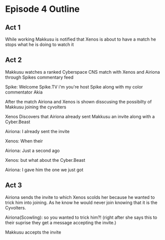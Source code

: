 # Episode 4 Outline
## Act 1
While working Makkusu is notified that Xenos is about to have a match he stops what he is doing to watch it
## Act 2
Makkusu watches a ranked Cyberspace CNS match with Xenos and Airiona through Spikes commentary feed 

Spike: Welcome Spike.TV i'm you're host Spike along with my color commentator Akia

After the match Airiona and Xenos is shown disscusing the possibilty of Makkusu joining the cyvolters

Xenos Discovers that Airiona already sent Makkusu an invite along with a Cyber.Beast

Airiona: I already sent the invite

Xenos: When their 

Airiona: Just a second ago

Xenos: but what about the Cyber.Beast

Airiona: I gave him the one we just got
## Act 3
Airiona sends the invite to which Xenos scolds her because he wanted to trick him into joining. As he know he would never join knowing that it is the Cyvolters.

Airiona(Scowling): so you wanted to trick him?! (right after she says this to their suprise they get a message accepting the invite.)

Makkusu accepts the invite
